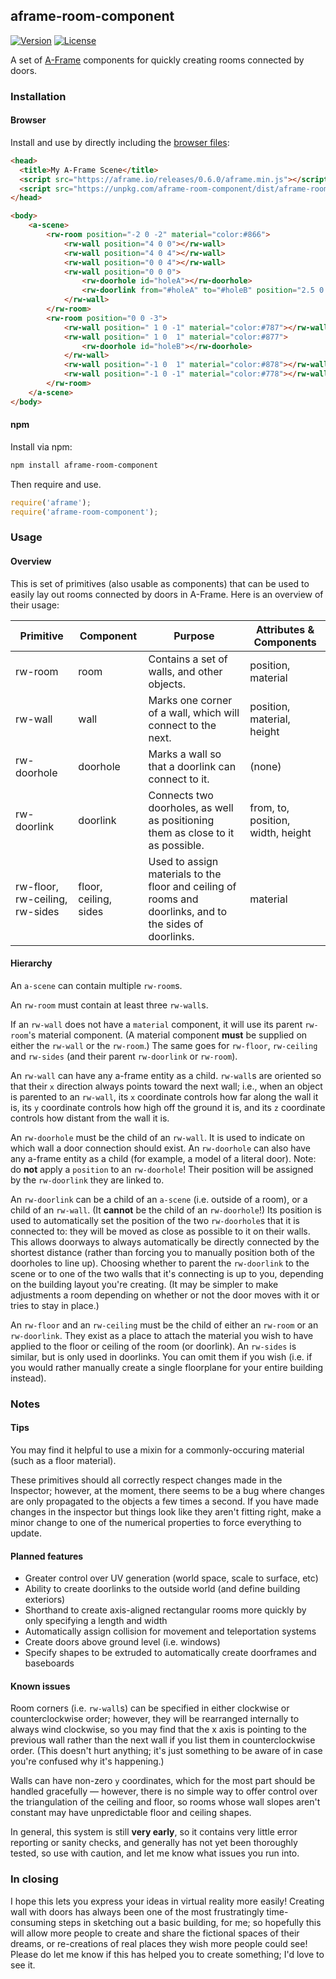 ## aframe-room-component

[![Version](http://img.shields.io/npm/v/aframe-room-component.svg?style=flat-square)](https://npmjs.org/package/aframe-room-component)
[![License](http://img.shields.io/npm/l/aframe-room-component.svg?style=flat-square)](https://npmjs.org/package/aframe-room-component)

A set of [A-Frame](https://aframe.io) components for quickly creating rooms connected by doors.

### Installation

#### Browser

Install and use by directly including the [browser files](dist):

```html
<head>
  <title>My A-Frame Scene</title>
  <script src="https://aframe.io/releases/0.6.0/aframe.min.js"></script>
  <script src="https://unpkg.com/aframe-room-component/dist/aframe-room-component.min.js"></script>
</head>

<body>
	<a-scene>
		<rw-room position="-2 0 -2" material="color:#866">
			<rw-wall position="4 0 0"></rw-wall>
			<rw-wall position="4 0 4"></rw-wall>
			<rw-wall position="0 0 4"></rw-wall>
			<rw-wall position="0 0 0">
		  		<rw-doorhole id="holeA"></rw-doorhole>
		  		<rw-doorlink from="#holeA" to="#holeB" position="2.5 0 0"></rw-doorlink>
			</rw-wall>
		</rw-room>
		<rw-room position="0 0 -3">
			<rw-wall position=" 1 0 -1" material="color:#787"></rw-wall>
			<rw-wall position=" 1 0  1" material="color:#877">
				<rw-doorhole id="holeB"></rw-doorhole>
			</rw-wall>
			<rw-wall position="-1 0  1" material="color:#878"></rw-wall>
			<rw-wall position="-1 0 -1" material="color:#778"></rw-wall>
		</rw-room>
	</a-scene>
</body>
```

<!-- If component is accepted to the Registry, uncomment this. -->
<!--
Or with [angle](https://npmjs.com/package/angle/), you can install the proper
version of the component straight into your HTML file, respective to your
version of A-Frame:
```sh
angle install aframe-room-component
```
-->

#### npm

Install via npm:

```bash
npm install aframe-room-component
```

Then require and use.

```js
require('aframe');
require('aframe-room-component');
```

### Usage

#### Overview

This is set of primitives (also usable as components) that can be used to easily lay out rooms connected by doors in A-Frame. Here is an overview of their usage:

| Primitive   | Component | Purpose | Attributes &amp; Components |
| - | - | - | - |
| rw-room     | room      | Contains a set of walls, and other objects. | position, material |
| rw-wall     | wall      | Marks one corner of a wall, which will connect to the next. | position, material, height |
| rw-doorhole | doorhole  | Marks a wall so that a doorlink can connect to it. | (none) |
| rw-doorlink | doorlink  | Connects two doorholes, as well as positioning them as close to it as possible. | from, to, position, width, height |
| rw-floor, rw-ceiling, rw-sides | floor, ceiling, sides | Used to assign materials to the floor and ceiling of rooms and doorlinks, and to the sides of doorlinks. | material |

#### Hierarchy

An `a-scene` can contain multiple `rw-room`s.

An `rw-room` must contain at least three `rw-wall`s.

If an `rw-wall` does not have a `material` component, it will use its parent `rw-room`'s material component. (A material component **must** be supplied on either the `rw-wall` or the `rw-room`.) The same goes for `rw-floor`, `rw-ceiling` and `rw-sides` (and their parent `rw-doorlink` or `rw-room`).

An `rw-wall` can have any a-frame entity as a child. `rw-wall`s are oriented so that their `x` direction always points toward the next wall; i.e., when an object is parented to an `rw-wall`, its `x` coordinate controls how far along the wall it is, its `y` coordinate controls how high off the ground it is, and its `z` coordinate controls how distant from the wall it is.

An `rw-doorhole` must be the child of an `rw-wall`. It is used to indicate on which wall a door connection should exist. An `rw-doorhole` can also have any a-frame entity as a child (for example, a model of a literal door). Note: do **not** apply a `position` to an `rw-doorhole`! Their position will be assigned by the `rw-doorlink` they are linked to.

An `rw-doorlink` can be a child of an `a-scene` (i.e. outside of a room), or a child of an `rw-wall`. (It **cannot** be the child of an `rw-doorhole`!) Its position is used to automatically set the position of the two `rw-doorhole`s that it is connected to: they will be moved as close as possible to it on their walls. This allows doorways to always automatically be directly connected by the shortest distance (rather than forcing you to manually position both of the doorholes to line up). Choosing whether to parent the `rw-doorlink` to the scene or to one of the two walls that it's connecting is up to you, depending on the building layout you're creating. (It may be simpler to make adjustments a room depending on whether or not the door moves with it or tries to stay in place.)

An `rw-floor` and an `rw-ceiling` must be the child of either an `rw-room` or an `rw-doorlink`. They exist as a place to attach the material you wish to have applied to the floor or ceiling of the room (or doorlink). An `rw-sides` is similar, but is only used in doorlinks. You can omit them if you wish (i.e. if you would rather manually create a single floorplane for your entire building instead).



### Notes

#### Tips

You may find it helpful to use a mixin for a commonly-occuring material (such as a floor material).

These primitives should all correctly respect changes made in the Inspector; however, at the moment, there seems to be a bug where changes are only propagated to the objects a few times a second. If you have made changes in the inspector but things look like they aren't fitting right, make a minor change to one of the numerical properties to force everything to update.



#### Planned features

- Greater control over UV generation (world space, scale to surface, etc)
- Ability to create doorlinks to the outside world (and define building exteriors)
- Shorthand to create axis-aligned rectangular rooms more quickly by only specifying a length and width
- Automatically assign collision for movement and teleportation systems
- Create doors above ground level (i.e. windows)
- Specify shapes to be extruded to automatically create doorframes and baseboards

#### Known issues

Room corners (i.e. `rw-wall`s) can be specified in either clockwise or counterclockwise order; however, they will be rearranged internally to always wind clockwise, so you may find that the x axis is pointing to the previous wall rather than the next wall if you list them in counterclockwise order. (This doesn't hurt anything; it's just something to be aware of in case you're confused why it's happening.)

Walls can have non-zero `y` coordinates, which for the most part should be handled gracefully — however, there is no simple way to offer control over the triangulation of the ceiling and floor, so rooms whose wall slopes aren't constant may have unpredictable floor and ceiling shapes.

In general, this system is still **very early**, so it contains very little error reporting or sanity checks, and generally has not yet been thoroughly tested, so use with caution, and let me know what issues you run into.

### In closing

I hope this lets you express your ideas in virtual reality more easily! Creating wall with doors has always been one of the most frustratingly time-consuming steps in sketching out a basic building, for me; so hopefully this will allow more people to create and share the fictional spaces of their dreams, or re-creations of real places they wish more people could see! Please do let me know if this has helped you to create something; I'd love to see it.